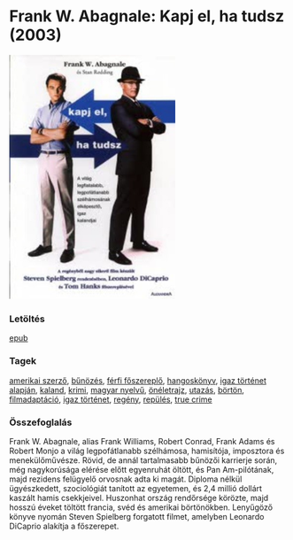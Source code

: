 # <a name="id_669">Frank W. Abagnale: Kapj el, ha tudsz (2003)</a>
<img src="https://github.com/BercziSandor/calibre_lib/raw/main/libs/main/Frank%20W.%20Abagnale/Kapj%20el%2C%20ha%20tudsz%20%28669%29/cover.jpg" alt="cover" width="300"/>

### Letöltés
[epub](https://github.com/BercziSandor/calibre_lib/raw/main/libs/main/Frank%20W.%20Abagnale/Kapj%20el%2C%20ha%20tudsz%20%28669%29/Kapj%20el%2C%20ha%20tudsz%20-%20Frank%20W.%20Abagnale.epub)

### Tagek
[amerikai szerző](https://github.com/berczisandor/calibre_lib/blob/main/libs/main/_tags/amerikai%20szerz%c5%91.md), [bűnözés](https://github.com/berczisandor/calibre_lib/blob/main/libs/main/_tags/b%c5%b1n%c3%b6z%c3%a9s.md), [férfi főszereplő](https://github.com/berczisandor/calibre_lib/blob/main/libs/main/_tags/f%c3%a9rfi%20f%c5%91szerepl%c5%91.md), [hangoskönyv](https://github.com/berczisandor/calibre_lib/blob/main/libs/main/_tags/hangosk%c3%b6nyv.md), [igaz történet alapján](https://github.com/berczisandor/calibre_lib/blob/main/libs/main/_tags/igaz%20t%c3%b6rt%c3%a9net%20alapj%c3%a1n.md), [kaland](https://github.com/berczisandor/calibre_lib/blob/main/libs/main/_tags/kaland.md), [krimi](https://github.com/berczisandor/calibre_lib/blob/main/libs/main/_tags/krimi.md), [magyar nyelvű](https://github.com/berczisandor/calibre_lib/blob/main/libs/main/_tags/magyar%20nyelv%c5%b1.md), [önéletrajz](https://github.com/berczisandor/calibre_lib/blob/main/libs/main/_tags/%c3%b6n%c3%a9letrajz.md), [utazás](https://github.com/berczisandor/calibre_lib/blob/main/libs/main/_tags/utaz%c3%a1s.md), [börtön](https://github.com/berczisandor/calibre_lib/blob/main/libs/main/_tags/b%c3%b6rt%c3%b6n.md), [filmadaptáció](https://github.com/berczisandor/calibre_lib/blob/main/libs/main/_tags/filmadapt%c3%a1ci%c3%b3.md), [igaz történet](https://github.com/berczisandor/calibre_lib/blob/main/libs/main/_tags/igaz%20t%c3%b6rt%c3%a9net.md), [regény](https://github.com/berczisandor/calibre_lib/blob/main/libs/main/_tags/reg%c3%a9ny.md), [repülés](https://github.com/berczisandor/calibre_lib/blob/main/libs/main/_tags/rep%c3%bcl%c3%a9s.md), [true crime](https://github.com/berczisandor/calibre_lib/blob/main/libs/main/_tags/true%20crime.md)

### Összefoglalás
<div>
<p>Frank W. Abagnale, alias Frank Williams, Robert Conrad, Frank Adams és Robert Monjo a világ legpofátlanabb szélhámosa, hamisítója, imposztora és menekülőművésze. Rövid, de annál tartalmasabb bűnözői karrierje során, még nagykorúsága elérése előtt egyenruhát öltött, és Pan Am-pilótának, majd rezidens felügyelő orvosnak adta ki magát. Diploma nélkül ügyészkedett, szociológiát tanított az egyetemen, és 2,4 millió dollárt kaszált hamis csekkjeivel. Huszonhat ország rendőrsége körözte, majd hosszú éveket töltött francia, svéd és amerikai börtönökben. Lenyűgöző könyve nyomán Steven Spielberg forgatott filmet, amelyben Leonardo DiCaprio alakítja a főszerepet.</p></div>


